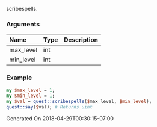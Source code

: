 scribespells.
### Arguments
**Name**|**Type**|**Description**
:---|:---|:---
max_level|int|
min_level|int|

### Example

```perl
my $max_level = 1;
my $min_level = 1;
my $val = quest::scribespells($max_level, $min_level);
quest::say($val); # Returns uint
```


Generated On 2018-04-29T00:30:15-07:00